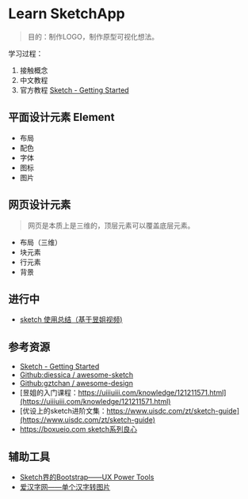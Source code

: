 # Learn SketchApp

> 目的：制作LOGO，制作原型可视化想法。

学习过程：
1. 接触概念
2. 中文教程
3. 官方教程 [Sketch - Getting Started](https://sketchapp.com/docs/getting-started/)

## 平面设计元素 Element

- 布局
- 配色
- 字体
- 图标
- 图片

## 网页设计元素

> 网页是本质上是三维的，顶层元素可以覆盖底层元素。

- 布局（三维）
- 块元素
- 行元素
- 背景

## 进行中

- [sketch 使用总结（基于昱姐视频)](./Sketch使用总结.md)

## 参考资源

- [Sketch - Getting Started](https://sketchapp.com/docs/getting-started/)
- [Github:diessica / awesome-sketch](https://github.com/diessica/awesome-sketch)
- [Github:gztchan / awesome-design](https://github.com/gztchan/awesome-design)
- [昱姐的入门课程：https://uiiiuiii.com/knowledge/121211571.html](https://uiiiuiii.com/knowledge/121211571.html)
- [优设上的sketch进阶文集：https://www.uisdc.com/zt/sketch-guide](https://www.uisdc.com/zt/sketch-guide)
- [https://boxueio.com sketch系列良心](https://boxueio.com)

## 辅助工具

- [Sketch界的Bootstrap——UX Power Tools](https://www.uxpower.tools/)
- [爱汉字网——单个汉字转图片](http://hanzi.tianma3798.cn/generate/)